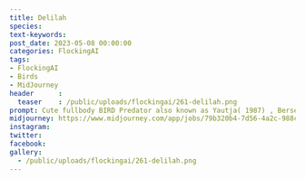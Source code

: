 ```yaml
---
title: Delilah
species: 
text-keywords: 
post_date: 2023-05-08 00:00:00
categories: FlockingAI
tags:
- FlockingAI
- Birds
- MidJourney 
header      :
  teaser    : /public/uploads/flockingai/261-delilah.png
prompt: Cute fullbody BIRD Predator also known as Yautja( 1987) , Berserker Predator, amazon vietnam forest, plantlife backround, bright red orange sunlight in the background, ray tracing, unreal engine render, lumen render, pathtracer render, unity render, on a white background
midjourney: https://www.midjourney.com/app/jobs/79b320b4-7d56-4a2c-988c-d6ca5fd44815
instagram: 
twitter: 
facebook: 
gallery: 
  - /public/uploads/flockingai/261-delilah.png
---
```



